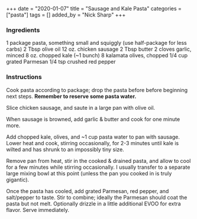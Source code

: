 +++
date = "2020-01-07"
title = "Sausage and Kale Pasta" 
categories = ["pasta"]
tags = []
added_by = "Nick Sharp"
+++

### Ingredients 

1 package pasta, something small and squiggly (use half-package for less carbs)
2 Tbsp olive oil
12 oz. chicken sausage 
2 Tbsp butter
2 cloves garlic, minced 
8 oz. chopped kale (~1 bunch)
8 kalamata olives, chopped
1/4 cup grated Parmesan 
1/4 tsp crushed red pepper 

### Instructions 

Cook pasta according to package; drop the pasta before before beginning next steps. **Remember to reserve some pasta water.**

Slice chicken sausage, and saute in a large pan with olive oil.

When sausage is browned, add garlic & butter and cook for one minute more.

Add chopped kale, olives, and ~1 cup pasta water to pan with sausage. Lower heat and cook, stirring occasionally, for 2-3 minutes until kale is wilted and has shrunk to an impossibly tiny size.

Remove pan from heat, stir in the cooked & drained pasta, and allow to cool for a few minutes while stirring occasionally. I usually transfer to a separate large mixing bowl at this point (unless the pan you cooked in is truly gigantic).

Once the pasta has cooled, add grated Parmesan, red pepper, and salt/pepper to taste. Stir to combine; ideally the Parmesan should coat the pasta but not melt. Optionally drizzle in a little additional EVOO for extra flavor. Serve immediately.
